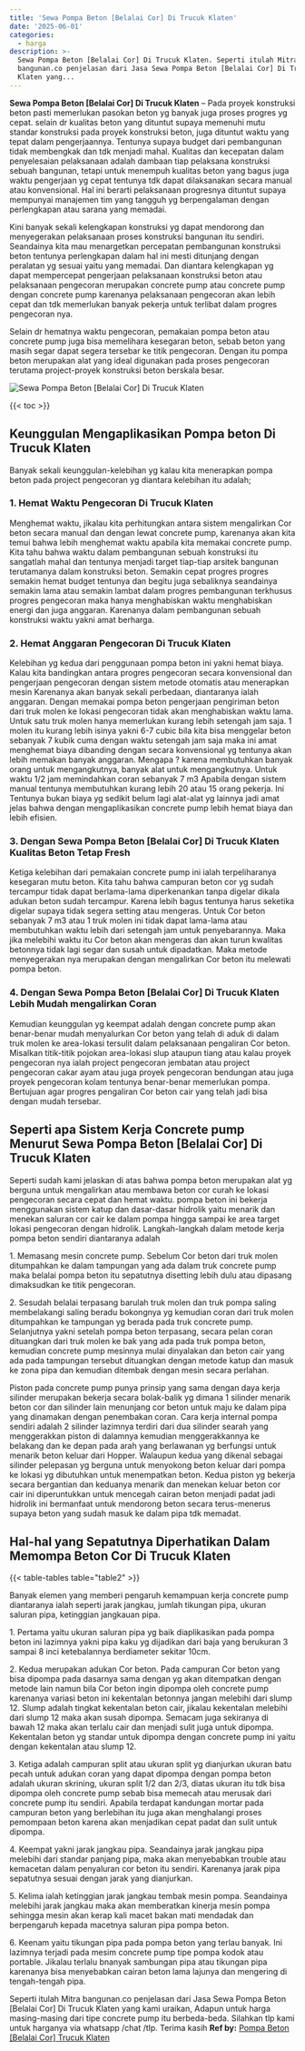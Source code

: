 ```yaml
---
title: 'Sewa Pompa Beton [Belalai Cor] Di Trucuk Klaten'
date: '2025-06-01'
categories:
  - harga
description: >-
  Sewa Pompa Beton [Belalai Cor] Di Trucuk Klaten. Seperti itulah Mitra
  bangunan.co penjelasan dari Jasa Sewa Pompa Beton [Belalai Cor] Di Trucuk
  Klaten yang...
---
```


**Sewa Pompa Beton \[Belalai Cor\] Di Trucuk Klaten** – Pada proyek konstruksi beton pasti memerlukan pasokan beton yg banyak juga proses progres yg cepat. selain dr kualitas beton yang dituntut supaya memenuhi mutu standar konstruksi pada proyek konstruksi beton, juga dituntut waktu yang tepat dalam pengerjaannya. Tentunya supaya budget dari pembangunan tidak membengkak dan tdk menjadi mahal. Kualitas dan kecepatan dalam penyelesaian pelaksanaan adalah dambaan tiap pelaksana konstruksi sebuah bangunan, tetapi untuk menempuh kualitas beton yang bagus juga waktu pengerjaan yg cepat tentunya tdk dapat dilaksanakan secara manual atau konvensional. Hal ini berarti pelaksanaan progresnya dituntut supaya mempunyai manajemen tim yang tangguh yg berpengalaman dengan perlengkapan atau sarana yang memadai.

Kini banyak sekali kelengkapan konstruksi yg dapat mendorong dan menyegerakan pelaksanaan proses konstruksi bangunan itu sendiri. Seandainya kita mau menargetkan percepatan pembangunan konstruksi beton tentunya perlengkapan dalam hal ini mesti ditunjang dengan peralatan yg sesuai yaitu yang memadai. Dan diantara kelengkapan yg dapat mempercepat pengerjaan pelaksanaan konstruksi beton atau pelaksanaan pengecoran merupakan concrete pump atau concrete pump dengan concrete pump karenanya pelaksanaan pengecoran akan lebih cepat dan tdk memerlukan banyak pekerja untuk terlibat dalam progres pengecoran nya.

Selain dr hematnya waktu pengecoran, pemakaian pompa beton atau concrete pump juga bisa memelihara kesegaran beton, sebab beton yang masih segar dapat segera tersebar ke titik pengecoran. Dengan itu pompa beton merupakan alat yang ideal digunakan pada proses pengecoran terutama project-proyek konstruksi beton berskala besar.

![Sewa Pompa Beton [Belalai Cor] Di Trucuk Klaten](/images/sewa-concrete-pump-28.png)

{{< toc >}}

## Keunggulan Mengaplikasikan Pompa beton Di Trucuk Klaten

Banyak sekali keunggulan-kelebihan yg kalau kita menerapkan pompa beton pada project pengecoran yg diantara kelebihan itu adalah;

### 1\. Hemat Waktu Pengecoran Di Trucuk Klaten

Menghemat waktu, jikalau kita perhitungkan antara sistem mengalirkan Cor beton secara manual dan dengan lewat concrete pump, karenanya akan kita temui bahwa lebih menghemat waktu apabila kita memakai concrete pump. Kita tahu bahwa waktu dalam pembangunan sebuah konstruksi itu sangatlah mahal dan tentunya menjadi target tiap-tiap arsitek bangunan terutamanya dalam konstruksi beton. Semakin cepat progres progres semakin hemat budget tentunya dan begitu juga sebaliknya seandainya semakin lama atau semakin lambat dalam progres pembangunan terkhusus progres pengecoran maka hanya menghabiskan waktu menghabiskan energi dan juga anggaran. Karenanya dalam pembangunan sebuah konstruksi waktu yakni amat berharga.

### 2\. Hemat Anggaran Pengecoran Di Trucuk Klaten

Kelebihan yg kedua dari penggunaan pompa beton ini yakni hemat biaya. Kalau kita bandingkan antara progres pengecoran secara konvensional dan pengerjaan pengecoran dengan sistem metode otomatis atau menerapkan mesin Karenanya akan banyak sekali perbedaan, diantaranya ialah anggaran. Dengan memakai pompa beton pengerjaan pengiriman beton dari truk molen ke lokasi pengecoran tidak akan menghabiskan waktu lama. Untuk satu truk molen hanya memerlukan kurang lebih setengah jam saja. 1 molen itu kurang lebih isinya yakni 6-7 cubic bila kita bisa menggelar beton sebanyak 7 kubik cuma dengan waktu setengah jam saja maka ini amat menghemat biaya dibanding dengan secara konvensional yg tentunya akan lebih memakan banyak anggaran. Mengapa ? karena membutuhkan banyak orang untuk mengangkutnya, banyak alat untuk mengangkutnya. Untuk waktu 1/2 jam memindahkan coran sebanyak 7 m3 Apabila dengan sistem manual tentunya membutuhkan kurang lebih 20 atau 15 orang pekerja. Ini Tentunya bukan biaya yg sedikit belum lagi alat-alat yg lainnya jadi amat jelas bahwa dengan mengaplikasikan concrete pump lebih hemat biaya dan lebih efisien.

### 3\. Dengan Sewa Pompa Beton \[Belalai Cor\] Di Trucuk Klaten Kualitas Beton Tetap Fresh

Ketiga kelebihan dari pemakaian concrete pump ini ialah terpeliharanya kesegaran mutu beton. Kita tahu bahwa campuran beton cor yg sudah tercampur tidak dapat berlama-lama diperkenankan tanpa digelar dikala adukan beton sudah tercampur. Karena lebih bagus tentunya harus seketika digelar supaya tidak segera setting atau mengeras. Untuk Cor beton sebanyak 7 m3 atau 1 truk molen ini tidak dapat lama-lama atau membutuhkan waktu lebih dari setengah jam untuk penyebarannya. Maka jika melebihi waktu itu Cor beton akan mengeras dan akan turun kwalitas betonnya tidak lagi segar dan susah untuk dipadatkan. Maka metode menyegerakan nya merupakan dengan mengalirkan Cor beton itu melewati pompa beton.

### 4\. Dengan Sewa Pompa Beton \[Belalai Cor\] Di Trucuk Klaten Lebih Mudah mengalirkan Coran

Kemudian keunggulan yg keempat adalah dengan concrete pump akan benar-benar mudah menyalurkan Cor beton yang telah di aduk di dalam truk molen ke area-lokasi tersulit dalam pelaksanaan pengaliran Cor beton. Misalkan titik-titik pojokan area-lokasi slup ataupun tiang atau kalau proyek pengecoran nya ialah project pengecoran jembatan atau project pengecoran cakar ayam atau juga proyek pengecoran bendungan atau juga proyek pengecoran kolam tentunya benar-benar memerlukan pompa. Bertujuan agar progres pengaliran Cor beton cair yang telah jadi bisa dengan mudah tersebar.

## Seperti apa Sistem Kerja Concrete pump Menurut Sewa Pompa Beton \[Belalai Cor\] Di Trucuk Klaten

Seperti sudah kami jelaskan di atas bahwa pompa beton merupakan alat yg berguna untuk mengalirkan atau membawa beton cor curah ke lokasi pengecoran secara cepat dan hemat waktu. pompa beton ini bekerja menggunakan sistem katup dan dasar-dasar hidrolik yaitu menarik dan menekan saluran cor cair ke dalam pompa hingga sampai ke area target lokasi pengecoran dengan hidrolik. Langkah-langkah dalam metode kerja pompa beton sendiri diantaranya adalah

1\. Memasang mesin concrete pump. Sebelum Cor beton dari truk molen ditumpahkan ke dalam tampungan yang ada dalam truk concrete pump maka belalai pompa beton itu sepatutnya disetting lebih dulu atau dipasang dimaksudkan ke titik pengecoran.

2\. Sesudah belalai terpasang barulah truk molen dan truk pompa saling membelakangi saling beradu bokongnya yg kemudian coran dari truk molen ditumpahkan ke tampungan yg berada pada truk concrete pump. Selanjutnya yakni setelah pompa beton terpasang, secara pelan coran dituangkan dari truk molen ke bak yang ada pada truk pompa beton, kemudian concrete pump mesinnya mulai dinyalakan dan beton cair yang ada pada tampungan tersebut dituangkan dengan metode katup dan masuk ke zona pipa dan kemudian ditembak dengan mesin secara perlahan.

Piston pada concrete pump punya prinsip yang sama dengan daya kerja silinder merupakan bekerja secara bolak-balik yg dimana 1 silinder menarik beton cor dan silinder lain menunjang cor beton untuk maju ke dalam pipa yang dinamakan dengan penembakan coran. Cara kerja internal pompa sendiri adalah 2 silinder lazimnya terdiri dari dua silinder searah yang menggerakkan piston di dalamnya kemudian menggerakkannya ke belakang dan ke depan pada arah yang berlawanan yg berfungsi untuk menarik beton keluar dari Hopper. Walaupun kedua yang dikenal sebagai silinder pelepasan yg berguna untuk menyokong beton keluar dari pompa ke lokasi yg dibutuhkan untuk menempatkan beton. Kedua piston yg bekerja secara bergantian dan keduanya menarik dan menekan keluar beton cor cair ini diperuntukkan untuk mencegah cairan beton menjadi padat jadi hidrolik ini bermanfaat untuk mendorong beton secara terus-menerus supaya beton yang sudah masuk ke dalam pipa tdk memadat.

## Hal-hal yang Sepatutnya Diperhatikan Dalam Memompa Beton Cor Di Trucuk Klaten

{{< table-tables table="table2" >}}

Banyak elemen yang memberi pengaruh kemampuan kerja concrete pump diantaranya ialah seperti jarak jangkau, jumlah tikungan pipa, ukuran saluran pipa, ketinggian jangkauan pipa.

1\. Pertama yaitu ukuran saluran pipa yg baik diaplikasikan pada pompa beton ini lazimnya yakni pipa kaku yg dijadikan dari baja yang berukuran 3 sampai 8 inci ketebalannya berdiameter sekitar 10cm.

2\. Kedua merupakan adukan Cor beton. Pada campuran Cor beton yang bisa dipompa pada dasarnya sama dengan yg akan ditempatkan dengan metode lain namun bila Cor beton ingin dipompa oleh concrete pump karenanya variasi beton ini kekentalan betonnya jangan melebihi dari slump 12. Slump adalah tingkat kekentalan beton cair, jikalau kekentalan melebihi dari slump 12 maka akan susah dipompa. Semacam juga sekiranya di bawah 12 maka akan terlalu cair dan menjadi sulit juga untuk dipompa. Kekentalan beton yg standar untuk dipompa dengan concrete pump ini yaitu dengan kekentalan atau slump 12.

3\. Ketiga adalah campuran split atau ukuran split yg dianjurkan ukuran batu pecah untuk adukan coran yang dapat dipompa dengan pompa beton adalah ukuran skrining, ukuran split 1/2 dan 2/3, diatas ukuran itu tdk bisa dipompa oleh concrete pump sebab bisa memecah atau merusak dari concrete pump itu sendiri. Apabila terdapat kandungan mortar pada campuran beton yang berlebihan itu juga akan menghalangi proses pemompaan beton karena akan menjadikan cepat padat dan sulit untuk dipompa.

4\. Keempat yakni jarak jangkau pipa. Seandainya jarak jangkau pipa melebihi dari standar panjang pipa, maka akan menyebabkan trouble atau kemacetan dalam penyaluran cor beton itu sendiri. Karenanya jarak pipa sepatutnya sesuai dengan jarak yang dianjurkan.

5\. Kelima ialah ketinggian jarak jangkau tembak mesin pompa. Seandainya melebihi jarak jangkau maka akan memberatkan kinerja mesin pompa sehingga mesin akan kerap kali macet bakan mati mendadak dan berpengaruh kepada macetnya saluran pipa pompa beton.

6\. Keenam yaitu tikungan pipa pada pompa beton yang terlau banyak. Ini lazimnya terjadi pada mesim concrete pump tipe pompa kodok atau portable. Jikalau terlalu bnanyak sambungan pipa atau tikungan pipa karenanya bisa menyebabkan cairan beton lama lajunya dan mengering di tengah-tengah pipa.

Seperti itulah Mitra bangunan.co penjelasan dari Jasa Sewa Pompa Beton \[Belalai Cor\] Di Trucuk Klaten yang kami uraikan, Adapun untuk harga masing-masing dari tipe concrete pump itu berbeda-beda. Silahkan tlp kami untuk harganya via whatsapp /chat /tlp. Terima kasih
**Ref by:** [Pompa Beton [Belalai Cor] Trucuk Klaten](https://id.wikipedia.org/wiki/Pompa)
